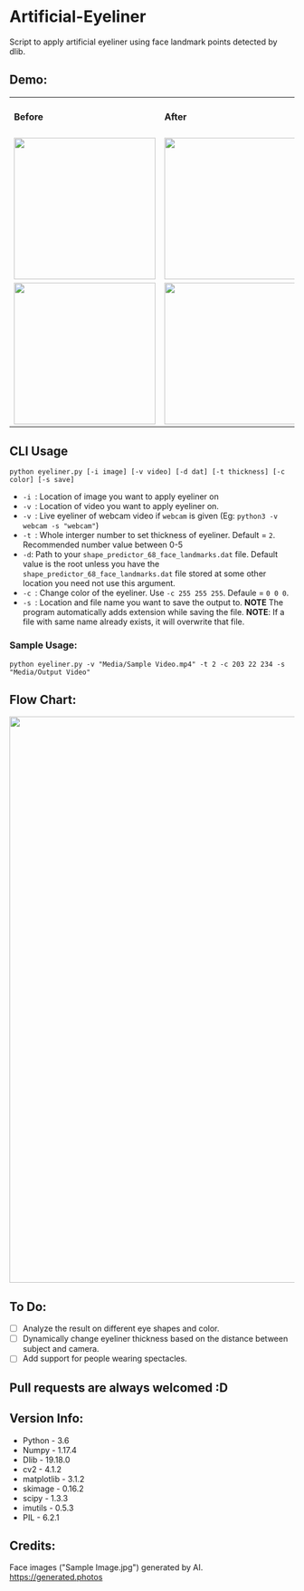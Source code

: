# Artificial-Eyeliner
Script to apply artificial eyeliner using face landmark points detected by dlib.

## Demo:
<table>
  <tr>
    <td><h4>Before</h4></td>
    <td><h4>After</h4></td>
  </tr>
  <tr>
    <td><img src="https://github.com/kaushil24/Artificial-Eyeliner/blob/master/Media/Sample%20Image.jpg" height="250" width="250"></td>
    <td><img src="https://github.com/kaushil24/Artificial-Eyeliner/blob/master/Media/Output%20Image.png" height="250" width="250"></td>
  </tr>
   <tr>
    <td><img src="https://github.com/kaushil24/Artificial-Eyeliner/blob/master/Media/sample%20gif.gif" height="250" width="250"></td>
    <td><img src="https://github.com/kaushil24/Artificial-Eyeliner/blob/master/Media/output%20gif.gif" height="250" width="250"></td>
  </tr>
 </table>
 
 ## CLI Usage
 ```python eyeliner.py [-i image] [-v video] [-d dat] [-t thickness] [-c color] [-s save]```
 * ```-i ```: Location of image you want to apply eyeliner on
 * ```-v ```: Location of video you want to apply eyeliner on.
 * ```-v ```: Live eyeliner of webcam video if ```webcam``` is given (Eg: ```python3 -v webcam -s "webcam"```)
 * ```-t ```: Whole interger number to set thickness of eyeliner. Default = ```2```. Recommended number value between 0-5
 * ```-d```: Path to your ```shape_predictor_68_face_landmarks.dat``` file. Default value is the root unless you have the ```shape_predictor_68_face_landmarks.dat``` file stored at some other location you need not use this argument.
 * ```-c ```: Change color of the eyeliner. Use ```-c 255 255 255```. Defaule = ```0 0 0```.
 * ```-s ```: Location and file name you want to save the output to. **NOTE** The program automatically adds extension while saving the file. **NOTE**: If a file with same name already exists, it will overwrite that file.
 
### Sample Usage:
```python eyeliner.py -v "Media/Sample Video.mp4" -t 2 -c 203 22 234 -s "Media/Output Video" ```
 
## Flow Chart:
<img src="https://github.com/kaushil24/Artificial-Eyeliner/blob/master/Media/working.jpg" height="1000">

## To Do:
- [ ] Analyze the result on different eye shapes and color.
- [ ] Dynamically change eyeliner thickness based on the distance between subject and camera.
- [ ] Add support for people wearing spectacles. 

## Pull requests are always welcomed :D 

## Version Info:
* Python - 3.6
* Numpy - 1.17.4
* Dlib - 19.18.0
* cv2 - 4.1.2
* matplotlib - 3.1.2
* skimage - 0.16.2
* scipy - 1.3.3
* imutils - 0.5.3
* PIL - 6.2.1

## Credits:
Face images ("Sample Image.jpg") generated by AI. https://generated.photos
